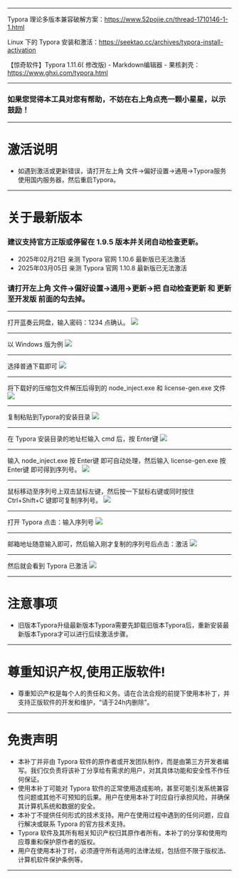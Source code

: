 
---

Typora 理论多版本兼容破解方案：https://www.52pojie.cn/thread-1710146-1-1.html

Linux 下的 Typora 安装和激活：https://seektao.cc/archives/typora-install-activation

【惊奇软件】Typora 1.11.6( 修改版) - Markdown编辑器 - 果核剥壳：https://www.ghxi.com/typora.html

---

### 如果您觉得本工具对您有帮助，不妨在右上角点亮一颗小星星，以示鼓励！

---

# 激活说明
* 如遇到激活或更新错误，请打开左上角 文件→偏好设置→通用→Typora服务使用国内服务器，然后重启Typora。

---

# 关于最新版本

### 建议支持官方正版或停留在 1.9.5 版本并关闭自动检查更新。

* 2025年02月21日 亲测 Typora 官网 1.10.6 最新版已无法激活
* 2025年03月05日 亲测 Typora 官网 1.10.8 最新版已无法激活

### 请打开左上角 文件→偏好设置→通用→更新→把 自动检查更新 和 更新至开发版 前面的勾去掉。

---

打开蓝奏云网盘，输入密码：1234 点确认。
![](https://raw.gitmirror.com/743859910/Typora/master/img/image/images/Typora_0.webp)

---

以 Windows 版为例
![](https://raw.gitmirror.com/743859910/Typora/master/img/image/images/Typora_1.webp)

---

选择普通下载即可
![](https://raw.gitmirror.com/743859910/Typora/master/img/image/images/Typora_2.webp)

---

将下载好的压缩包文件解压后得到的 node_inject.exe 和 license-gen.exe 文件
![](https://raw.gitmirror.com/743859910/Typora/master/img/image/images/Typora_3.webp)

---

复制粘贴到Typora的安装目录
![](https://raw.gitmirror.com/743859910/Typora/master/img/image/images/Typora_4.webp)

---

在 Typora 安装目录的地址栏输入 cmd 后，按 Enter键
![](https://raw.gitmirror.com/743859910/Typora/master/img/image/images/Typora_5.webp)

---

输入 node_inject.exe 按 Enter键 即可自动处理，然后输入 license-gen.exe 按 Enter键 即可得到序列号。
![](https://raw.gitmirror.com/743859910/Typora/master/img/image/images/Typora_6.webp)

---

鼠标移动至序列号上双击鼠标左键，然后按一下鼠标右键或同时按住 Ctrl+Shift+C 键即可复制序列号。
![](https://raw.gitmirror.com/743859910/Typora/master/img/image/images/Typora_7.webp)

---

打开 Typora 点击：输入序列号
![](https://raw.gitmirror.com/743859910/Typora/master/img/image/images/Typora_8.webp)

---

邮箱地址随意输入即可，然后输入刚才复制的序列号后点击：激活
![](https://raw.gitmirror.com/743859910/Typora/master/img/image/images/Typora_9.webp)

---

然后就会看到 Typora 已激活
![](https://raw.gitmirror.com/743859910/Typora/master/img/image/images/Typora_10.webp)

---

# 注意事项
* 旧版本Typora升级最新版本Typora需要先卸载旧版本Typora后，重新安装最新版本Typora才可以进行后续激活步骤。

---

# 尊重知识产权,使用正版软件!
* 尊重知识产权是每个人的责任和义务。请在合法合规的前提下使用本补丁，并支持正版软件的开发和维护，“请于24h内删除”。

---

# 免责声明
* 本补丁并非由 Typora 软件的原作者或开发团队制作，而是由第三方开发者编写。我们仅负责将该补丁分享给有需求的用户，对其具体功能和安全性不作任何保证。
* 使用本补丁可能对 Typora 软件的正常使用造成影响，甚至可能引发系统兼容性问题或其他不可预知的后果。用户在使用本补丁时应自行承担风险，并确保其计算机系统和数据的安全。
* 本补丁不提供任何形式的技术支持。用户在使用过程中遇到的任何问题，应自行解决或联系 Typora 的官方技术支持。
* Typora 软件及其所有相关知识产权归其原作者所有。本补丁的分享和使用均应尊重和保护原作者的版权。
* 用户在使用本补丁时，必须遵守所有适用的法律法规，包括但不限于版权法、计算机软件保护条例等。

---
